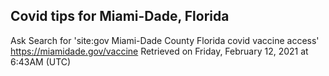 ## Covid tips for Miami-Dade, Florida

Ask Search for 'site:gov Miami-Dade County Florida covid vaccine access'
https://miamidade.gov/vaccine
Retrieved on Friday, February 12, 2021 at 6:43AM (UTC)